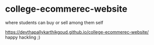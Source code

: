 # college-ecommerec-website
where students can buy or sell among them self 


https://devthapallykarthikgoud.github.io/college-ecommerec-website/
happy hackling ;)
